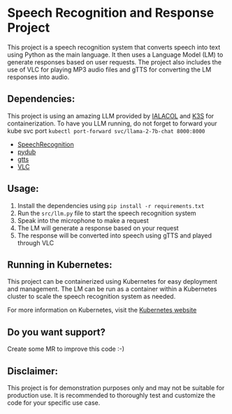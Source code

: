 # Speech Recognition and Response Project

This project is a speech recognition system that converts speech into text using Python as the main language. It then uses a Language Model (LM) to generate responses based on user requests. The project also includes the use of VLC for playing MP3 audio files and gTTS for converting the LM responses into audio.

## Dependencies:

This project is using an amazing LLM provided by [IALACOL](https://github.com/chenhunghan/ialacol?tab=readme-ov-file) and [K3S](https://k3s.io/) for containerization.
To have you LLM running, do not forget to forward your kube svc port `kubectl port-forward svc/llama-2-7b-chat 8000:8000`

- [SpeechRecognition](https://pypi.org/project/SpeechRecognition/)
- [pydub](https://pypi.org/project/pydub/)
- [gtts](https://pypi.org/project/gTTS/)
- [VLC](https://www.videolan.org/vlc/index.html)

## Usage:

1. Install the dependencies using `pip install -r requirements.txt`
2. Run the `src/llm.py` file to start the speech recognition system
3. Speak into the microphone to make a request
4. The LM will generate a response based on your request
5. The response will be converted into speech using gTTS and played through VLC

## Running in Kubernetes:

This project can be containerized using Kubernetes for easy deployment and management. The LM can be run as a container within a Kubernetes cluster to scale the speech recognition system as needed.

For more information on Kubernetes, visit the [Kubernetes website](https://kubernetes.io/)

## Do you want support?

Create some MR to improve this code :-) 

## Disclaimer:

This project is for demonstration purposes only and may not be suitable for production use. It is recommended to thoroughly test and customize the code for your specific use case.
